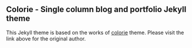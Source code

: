 ## Colorie - Single column blog and portfolio Jekyll theme 

This Jekyll theme is based on the works of [colorie](https://github.com/ronv/colorie) theme. Please visit the link above for the original author.

